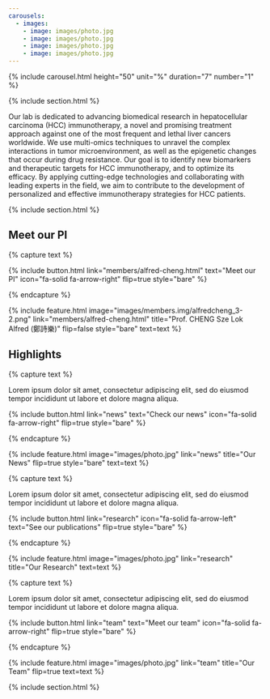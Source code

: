 ```yaml
---
carousels:
  - images: 
    - image: images/photo.jpg
    - image: images/photo.jpg
    - image: images/photo.jpg
    - image: images/photo.jpg
---
```



{% include carousel.html height="50" unit="%" duration="7" number="1" %}


{% include section.html %}

Our lab is dedicated to advancing biomedical research in hepatocellular carcinoma (HCC) immunotherapy, a novel and promising treatment approach against one of the most frequent and lethal liver cancers worldwide. We use multi-omics techniques to unravel the complex interactions in tumor microenvironment, as well as the epigenetic changes that occur during drug resistance. Our goal is to identify new biomarkers and therapeutic targets for HCC immunotherapy, and to optimize its efficacy. By applying cutting-edge technologies and collaborating with leading experts in the field, we aim to contribute to the development of personalized and effective immunotherapy strategies for HCC patients.

{% include section.html %}

## Meet our PI

{% capture text %}

{%
  include button.html
  link="members/alfred-cheng.html"
  text="Meet our PI"
  icon="fa-solid fa-arrow-right"
  flip=true
  style="bare"
%}

{% endcapture %}

{%
  include feature.html
  image="images/members.img/alfredcheng_3-2.png"
  link="members/alfred-cheng.html"
  title="Prof. CHENG Sze Lok Alfred (鄭詩樂)"
  flip=false
  style="bare"
  text=text
%}

## Highlights

{% capture text %}

Lorem ipsum dolor sit amet, consectetur adipiscing elit, sed do eiusmod tempor incididunt ut labore et dolore magna aliqua.

{%
  include button.html
  link="news"
  text="Check our news"
  icon="fa-solid fa-arrow-right"
  flip=true
  style="bare"
%}

{% endcapture %}

{%
  include feature.html
  image="images/photo.jpg"
  link="news"
  title="Our News"
  flip=true
  style="bare"
  text=text
%}


{% capture text %}

Lorem ipsum dolor sit amet, consectetur adipiscing elit, sed do eiusmod tempor incididunt ut labore et dolore magna aliqua.

{%
  include button.html
  link="research"
  icon="fa-solid fa-arrow-left"
  text="See our publications"
  flip=true
  style="bare"
%}

{% endcapture %}

{%
  include feature.html
  image="images/photo.jpg"
  link="research"
  title="Our Research"
  text=text
%}

{% capture text %}

Lorem ipsum dolor sit amet, consectetur adipiscing elit, sed do eiusmod tempor incididunt ut labore et dolore magna aliqua.

{%
  include button.html
  link="team"
  text="Meet our team"
  icon="fa-solid fa-arrow-right"
  flip=true
  style="bare"
%}

{% endcapture %}

{%
  include feature.html
  image="images/photo.jpg"
  link="team"
  title="Our Team"
  flip=true
  text=text
%}

{% include section.html %}

